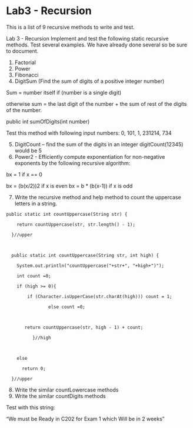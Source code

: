 # Lab3 - Recursion

This is a list of 9 recursive methods to write and test.

Lab 3 - Recursion
Implement and test the following static recursive methods. Test several examples. We have already done several so be sure to document.

1. Factorial
2. Power
3. Fibonacci
4. DigitSum (Find the sum of digits of a positive integer number)

Sum = number itself if (number is a single digit)

otherwise sum = the last digit of the number + the sum of rest of the digits of the number.

public int sumOfDigits(int number)

Test this method with following input numbers: 0, 101, 1, 231214, 734

5. DigitCount – find the sum of the digits in an integer digitCount(12345) would be 5
6. Power2 - Efficiently compute exponentiation for non-negative exponents by the following recursive algorithm:

bx = 1 if x == 0

bx = (b(x/2))2  if x is even bx = b * (b(x-1)) if x is odd

7. Write the recursive method and help method to count the uppercase letters in a string.
 
```
public static int countUppercase(String str) {

    return countUppercase(str, str.length() - 1);

  }//upper

 

  public static int countUppercase(String str, int high) {

    System.out.println("countUppercase("+str+", "+high+")"); 

    int count =0;

    if (high >= 0){

        if (Character.isUpperCase(str.charAt(high))) count = 1;

                else count =0;

 

       return countUppercase(str, high - 1) + count;

          }//high

      

    else

      return 0;

  }//upper 
```

8. Write the similar countLowercase methods
9. Write the similar countDigits methods 

Test with this string: 

“We must be Ready in C202 for Exam 1 which Will be in 2 weeks”